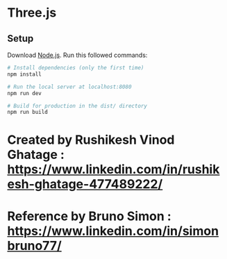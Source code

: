 # Three.js

## Setup
Download [Node.js](https://nodejs.org/en/download/).
Run this followed commands:

``` bash
# Install dependencies (only the first time)
npm install

# Run the local server at localhost:8080
npm run dev

# Build for production in the dist/ directory
npm run build
```

# Created by Rushikesh Vinod Ghatage : https://www.linkedin.com/in/rushikesh-ghatage-477489222/
# Reference by Bruno Simon : https://www.linkedin.com/in/simonbruno77/
